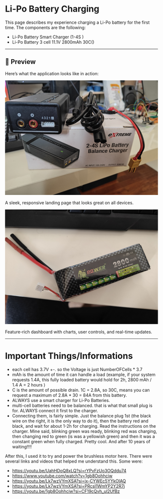 # Li-Po Battery Charging

This page describes my experience charging a Li-Po battery for the first time.
The components are the following:

- Li-Po Battery Smart Charger (1-4S )
- Li-Po Battery 3 cell 11.1V 2800mAh 30C()
---

## 🚀 Preview

Here’s what the application looks like in action:

![Charger](https://github.com/jpinela/variousscripts/blob/99622afcf3d2fdb970ab6c03ad6e22e10189d2af/arduino/li-pobatterycharging/Images/IMG20250508155011.jpg)

A sleek, responsive landing page that looks great on all devices.

![Charging](https://github.com/jpinela/variousscripts/blob/9f7e736d4aaea6e7fd990e94f2849c0a14a9237a/arduino/li-pobatterycharging/Images/IMG20250508155108.jpg)

Feature-rich dashboard with charts, user controls, and real-time updates.


---

# Important Things/Informations
- each cell has 3.7V +-. so the Voltage is just NumberOFCells * 3.7
- mAh is the amount of time it can handle a load (example, if your system requests 1.4A, this fully loaded battery would hold for 2h, 2800 mAh / 1.4 A = 2 hours )
- C is the amount of possible drain. 1C = 2.8A, so 30C, means you can request a maximum of 2.8A * 30 = 84A from this battery.
- ALWAYS use a smart charger for Li-Po Batteries.
- multi-cell batteries need to be balanced. that is what that small plug is for. ALWAYS connect it first to the charger.
- Connecting them, is fairly simple. Just the balance plug 1st (the black wire on the right, it is the only way to do it), then the battery red and black, and wait for about 1-2h for charging. Read the instructions on the charger. Mine said, blinking green was ready, blinking red was charging, then changing red to green (is was a yellowish green) and then it was a constant green when fully charged. Pretty cool. And after 10 years of waiting!!!!

After this, I used it to try and power the brushless motor here.
There were several links and videos that helped me understand this. Some were:

- https://youtu.be/UahHDoQ8xLQ?si=rYPvFzUo3OQddu74
- https://www.youtube.com/watch?v=1gb8Oohhciw
- https://youtu.be/Lk7wzVYmXSA?si=ix-CYWEc5YYkOlAQ
- https://youtu.be/Lk7wzVYmXSA?si=PRcsI1WmYP2Y2R7j
- https://youtu.be/1gb8Oohhciw?si=CF19cQvh_ul2UfBz
